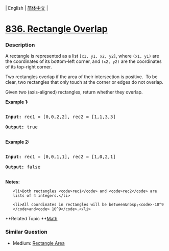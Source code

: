 | English | [简体中文](README.md) |

# [836. Rectangle Overlap](https://leetcode-cn.com/problems/rectangle-overlap)
 ### Description
<p>A rectangle is&nbsp;represented as a&nbsp;list <code>[x1, y1, x2, y2]</code>, where&nbsp;<code>(x1, y1)</code>&nbsp;are the coordinates of its bottom-left corner, and <code>(x2,&nbsp;y2)</code>&nbsp;are the coordinates of its top-right corner.</p>

<p>Two rectangles overlap if the area of their intersection is positive.&nbsp; To be clear, two rectangles that only touch at the corner or edges do not overlap.</p>

<p>Given two (axis-aligned) rectangles, return whether&nbsp;they overlap.</p>

<p><strong>Example 1:</strong></p>

<pre>
<strong>Input: </strong>rec1 = [0,0,2,2], rec2 = [1,1,3,3]
<strong>Output: </strong>true
</pre>

<p><strong>Example 2:</strong></p>

<pre>
<strong>Input: </strong>rec1 = [0,0,1,1], rec2 = [1,0,2,1]
<strong>Output: </strong>false
</pre>

<p><strong>Notes:</strong></p>

<ol>
	<li>Both rectangles <code>rec1</code> and <code>rec2</code> are lists of 4 integers.</li>
	<li>All coordinates in rectangles will be between&nbsp;<code>-10^9 </code>and<code> 10^9</code>.</li>
</ol>

**Related Topic	**[Math](https://leetcode-cn.com/tag/math) 

### Similar Question
 - Medium:	[Rectangle Area](https://leetcode-cn.com/problems/rectangle-area) 
